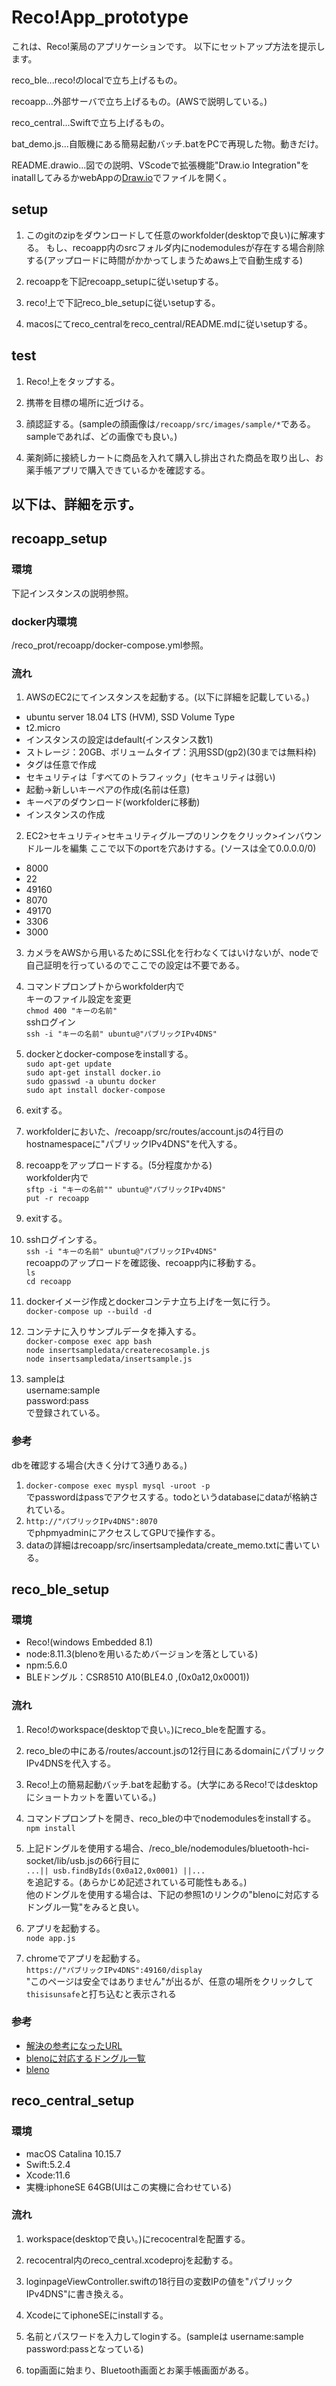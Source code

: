 Reco!App_prototype
========================================================================================================================
これは、Reco!薬局のアプリケーションです。
以下にセットアップ方法を提示します。

reco_ble...reco!のlocalで立ち上げるもの。

recoapp...外部サーバで立ち上げるもの。(AWSで説明している。)

reco_central...Swiftで立ち上げるもの。

bat_demo.js...自販機にある簡易起動バッチ.batをPCで再現した物。動きだけ。

README.drawio...図での説明、VScodeで拡張機能"Draw.io Integration"をinatallしてみるかwebAppの[Draw.io](https://app.diagrams.net/)でファイルを開く。

setup
-----------------------------------------------------------------------------------------------------------------------------
1. このgitのzipをダウンロードして任意のworkfolder(desktopで良い)に解凍する。  もし、recoapp内のsrcフォルダ内にnodemodulesが存在する場合削除する(アップロードに時間がかかってしまうためaws上で自動生成する)

2. recoappを下記recoapp_setupに従いsetupする。

3. reco!上で下記reco_ble_setupに従いsetupする。

4. macosにてreco_centralをreco_central/README.mdに従いsetupする。


test
-----------------------------------------------------------------------------------------------------------------------------
1. Reco!上をタップする。

2. 携帯を目標の場所に近づける。

3. 顔認証する。(sampleの顔画像は```/recoapp/src/images/sample/*```である。sampleであれば、どの画像でも良い。)

4. 薬剤師に接続しカートに商品を入れて購入し排出された商品を取り出し、お薬手帳アプリで購入できているかを確認する。


## 以下は、詳細を示す。

recoapp_setup
-----------------------------------------------------------------------------------------------------------------------------

### 環境  
下記インスタンスの説明参照。

### docker内環境  
/reco_prot/recoapp/docker-compose.yml参照。


### 流れ
1. AWSのEC2にてインスタンスを起動する。(以下に詳細を記載している。)

- ubuntu server 18.04 LTS (HVM), SSD Volume Type
- t2.micro
- インスタンスの設定はdefault(インスタンス数1)
- ストレージ：20GB、ボリュームタイプ：汎用SSD(gp2)(30までは無料枠)
- タグは任意で作成
- セキュリティは「すべてのトラフィック」(セキュリティは弱い)
- 起動->新しいキーペアの作成(名前は任意)
- キーペアのダウンロード(workfolderに移動)
- インスタンスの作成

2. EC2>セキュリティ>セキュリティグループのリンクをクリック>インバウンドルールを編集
ここで以下のportを穴あけする。(ソースは全て0.0.0.0/0)

- 8000
- 22
- 49160
- 8070
- 49170
- 3306
- 3000

3. カメラをAWSから用いるためにSSL化を行わなくてはいけないが、nodeで自己証明を行っているのでここでの設定は不要である。

4. コマンドプロンプトからworkfolder内で  
   キーのファイル設定を変更  
   ```chmod 400 "キーの名前"```  
   sshログイン  
   ```ssh -i "キーの名前" ubuntu@"パブリックIPv4DNS"```  

5. dockerとdocker-composeをinstallする。  
   ```sudo apt-get update```  
   ```sudo apt-get install docker.io```  
   ```sudo gpasswd -a ubuntu docker```  
   ```sudo apt install docker-compose```  

6. exitする。

7. workfolderにおいた、/recoapp/src/routes/account.jsの4行目のhostnamespaceに"パブリックIPv4DNS"を代入する。
   
8. recoappをアップロードする。(5分程度かかる)  
   workfolder内で  
   ```sftp -i "キーの名前"" ubuntu@"パブリックIPv4DNS"```  
   ```put -r recoapp```  

9. exitする。

10. sshログインする。  
   ```ssh -i "キーの名前" ubuntu@"パブリックIPv4DNS"```  
   recoappのアップロードを確認後、recoapp内に移動する。  
   ```ls```  
   ```cd recoapp```  

11. dockerイメージ作成とdockerコンテナ立ち上げを一気に行う。  
   ```docker-compose up --build -d```  

12. コンテナに入りサンプルデータを挿入する。  
   ```docker-compose exec app bash```  
   ```node insertsampledata/createrecosample.js```  
   ```node insertsampledata/insertsample.js```  

13. sampleは  
   username:sample  
   password:pass  
   で登録されている。  


### 参考 
dbを確認する場合(大きく分けて3通りある。)  
1. ```docker-compose exec myspl mysql -uroot -p```  
   でpasswordはpassでアクセスする。todoというdatabaseにdataが格納されている。  
2. ```http://"パブリックIPv4DNS":8070```  
   でphpmyadminにアクセスしてGPUで操作する。  
3. dataの詳細はrecoapp/src/insertsampledata/create_memo.txtに書いている。  

reco_ble_setup
-----------------------------------------------------------------------------------------------------------------------------

### 環境  
- Reco!(windows Embedded 8.1)  
- node:8.11.3(blenoを用いるためバージョンを落としている)  
- npm:5.6.0
- BLEドングル：CSR8510 A10(BLE4.0 ,(0x0a12,0x0001))

### 流れ
1. Reco!のworkspace(desktopで良い。)にreco_bleを配置する。

2. reco_bleの中にある/routes/account.jsの12行目にあるdomainにパブリックIPv4DNSを代入する。

3. Reco!上の簡易起動バッチ.batを起動する。(大学にあるReco!ではdesktopにショートカットを置いている。)

4. コマンドプロンプトを開き、reco_bleの中でnodemodulesをinstallする。
   ```npm install```   

5. 上記ドングルを使用する場合、/reco_ble/nodemodules/bluetooth-hci-socket/lib/usb.jsの66行目に  
   ``` ...|| usb.findByIds(0x0a12,0x0001) ||... ```  
   を追記する。(あらかじめ記述されている可能性もある。)  
   他のドングルを使用する場合は、下記の参照1のリンクの"blenoに対応するドングル一覧"をみると良い。  

6. アプリを起動する。    
   ```node app.js```    

7. chromeでアプリを起動する。  
   ```https://"パブリックIPv4DNS":49160/display```  
   "このページは安全ではありません"が出るが、任意の場所をクリックして```thisisunsafe```と打ち込むと表示される

### 参考
- [解決の参考になったURL](https://github.com/noble/node-bluetooth-hci-socket/issues/118)  
- [blenoに対応するドングル一覧](https://github.com/noble/node-bluetooth-hci-socket#compatible-bluetooth-40-usb-adapters)  
- [bleno](https://github.com/noble/bleno)  

reco_central_setup
-----------------------------------------------------------------------------------------------------------------------------

### 環境  
- macOS Catalina 10.15.7
- Swift:5.2.4
- Xcode:11.6
- 実機:iphoneSE 64GB(UIはこの実機に合わせている)

### 流れ
1. workspace(desktopで良い。)にrecocentralを配置する。

2. recocentral内のreco_central.xcodeprojを起動する。

3. loginpageViewController.swiftの18行目の変数IPの値を"パブリックIPv4DNS"に書き換える。

4. XcodeにてiphoneSEにinstallする。

5. 名前とパスワードを入力してloginする。(sampleは username:sample password:passとなっている) 

6. top画面に始まり、Bluetooth画面とお薬手帳画面がある。




